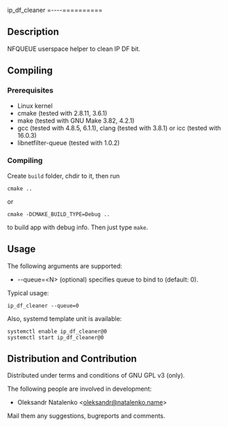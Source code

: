 ip\_df\_cleaner
=----==========

Description
-----------

NFQUEUE userspace helper to clean IP DF bit.

Compiling
---------

### Prerequisites

* Linux kernel
* cmake (tested with 2.8.11, 3.6.1)
* make (tested with GNU Make 3.82, 4.2.1)
* gcc (tested with 4.8.5, 6.1.1), clang (tested with 3.8.1) or icc (tested with 16.0.3)
* libnetfilter-queue (tested with 1.0.2)

### Compiling

Create `build` folder, chdir to it, then run

`cmake ..`

or

`cmake -DCMAKE_BUILD_TYPE=Debug ..`

to build app with debug info. Then just type `make`.

Usage
-----

The following arguments are supported:

* --queue=&lt;N&gt; (optional) specifies queue to bind to (default: 0).

Typical usage:

`ip_df_cleaner --queue=0`

Also, systemd template unit is available:

```
systemctl enable ip_df_cleaner@0
systemctl start ip_df_cleaner@0
```

Distribution and Contribution
-----------------------------

Distributed under terms and conditions of GNU GPL v3 (only).

The following people are involved in development:

* Oleksandr Natalenko &lt;oleksandr@natalenko.name&gt;

Mail them any suggestions, bugreports and comments.

